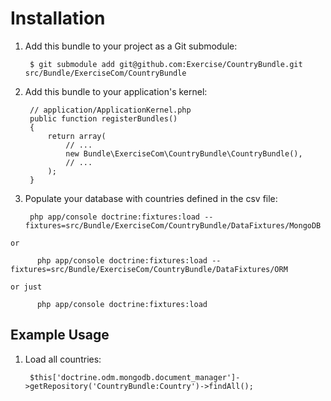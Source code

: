 Installation
============

  1. Add this bundle to your project as a Git submodule:

          $ git submodule add git@github.com:Exercise/CountryBundle.git src/Bundle/ExerciseCom/CountryBundle

  2. Add this bundle to your application's kernel:

          // application/ApplicationKernel.php
          public function registerBundles()
          {
              return array(
                  // ...
                  new Bundle\ExerciseCom\CountryBundle\CountryBundle(),
                  // ...
              );
          }

  3. Populate your database with countries defined in the csv file:

          php app/console doctrine:fixtures:load --fixtures=src/Bundle/ExerciseCom/CountryBundle/DataFixtures/MongoDB

    or

          php app/console doctrine:fixtures:load --fixtures=src/Bundle/ExerciseCom/CountryBundle/DataFixtures/ORM

    or just

          php app/console doctrine:fixtures:load

Example Usage
-----------------------------

  1. Load all countries:

          $this['doctrine.odm.mongodb.document_manager']->getRepository('CountryBundle:Country')->findAll();